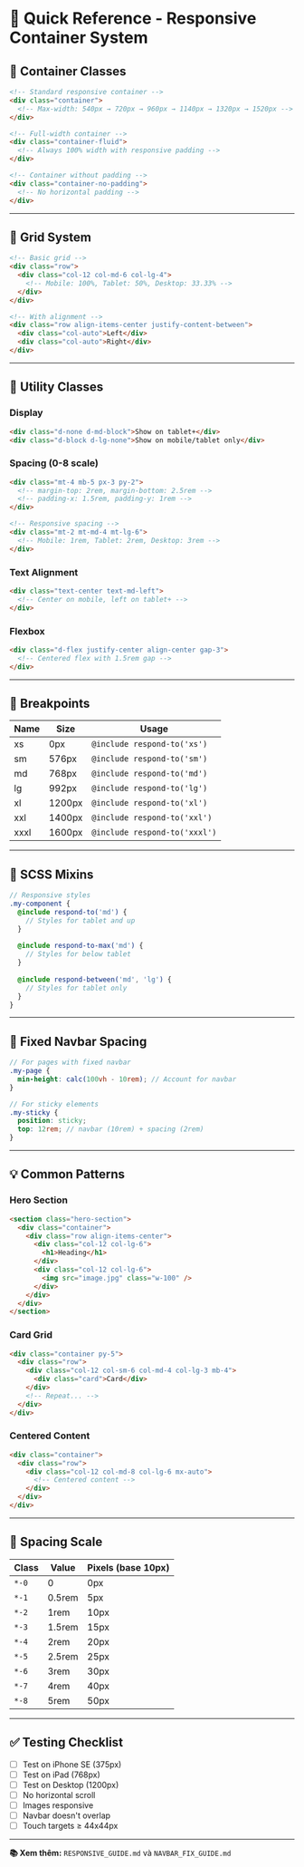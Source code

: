 # 📱 Quick Reference - Responsive Container System

## 🎯 Container Classes

```html
<!-- Standard responsive container -->
<div class="container">
  <!-- Max-width: 540px → 720px → 960px → 1140px → 1320px → 1520px -->
</div>

<!-- Full-width container -->
<div class="container-fluid">
  <!-- Always 100% width with responsive padding -->
</div>

<!-- Container without padding -->
<div class="container-no-padding">
  <!-- No horizontal padding -->
</div>
```

---

## 📐 Grid System

```html
<!-- Basic grid -->
<div class="row">
  <div class="col-12 col-md-6 col-lg-4">
    <!-- Mobile: 100%, Tablet: 50%, Desktop: 33.33% -->
  </div>
</div>

<!-- With alignment -->
<div class="row align-items-center justify-content-between">
  <div class="col-auto">Left</div>
  <div class="col-auto">Right</div>
</div>
```

---

## 🎨 Utility Classes

### Display
```html
<div class="d-none d-md-block">Show on tablet+</div>
<div class="d-block d-lg-none">Show on mobile/tablet only</div>
```

### Spacing (0-8 scale)
```html
<div class="mt-4 mb-5 px-3 py-2">
  <!-- margin-top: 2rem, margin-bottom: 2.5rem -->
  <!-- padding-x: 1.5rem, padding-y: 1rem -->
</div>

<!-- Responsive spacing -->
<div class="mt-2 mt-md-4 mt-lg-6">
  <!-- Mobile: 1rem, Tablet: 2rem, Desktop: 3rem -->
</div>
```

### Text Alignment
```html
<div class="text-center text-md-left">
  <!-- Center on mobile, left on tablet+ -->
</div>
```

### Flexbox
```html
<div class="d-flex justify-center align-center gap-3">
  <!-- Centered flex with 1.5rem gap -->
</div>
```

---

## 📏 Breakpoints

| Name | Size | Usage |
|------|------|-------|
| xs | 0px | `@include respond-to('xs')` |
| sm | 576px | `@include respond-to('sm')` |
| md | 768px | `@include respond-to('md')` |
| lg | 992px | `@include respond-to('lg')` |
| xl | 1200px | `@include respond-to('xl')` |
| xxl | 1400px | `@include respond-to('xxl')` |
| xxxl | 1600px | `@include respond-to('xxxl')` |

---

## 🔧 SCSS Mixins

```scss
// Responsive styles
.my-component {
  @include respond-to('md') {
    // Styles for tablet and up
  }
  
  @include respond-to-max('md') {
    // Styles for below tablet
  }
  
  @include respond-between('md', 'lg') {
    // Styles for tablet only
  }
}
```

---

## 🎯 Fixed Navbar Spacing

```scss
// For pages with fixed navbar
.my-page {
  min-height: calc(100vh - 10rem); // Account for navbar
}

// For sticky elements
.my-sticky {
  position: sticky;
  top: 12rem; // navbar (10rem) + spacing (2rem)
}
```

---

## 💡 Common Patterns

### Hero Section
```html
<section class="hero-section">
  <div class="container">
    <div class="row align-items-center">
      <div class="col-12 col-lg-6">
        <h1>Heading</h1>
      </div>
      <div class="col-12 col-lg-6">
        <img src="image.jpg" class="w-100" />
      </div>
    </div>
  </div>
</section>
```

### Card Grid
```html
<div class="container py-5">
  <div class="row">
    <div class="col-12 col-sm-6 col-md-4 col-lg-3 mb-4">
      <div class="card">Card</div>
    </div>
    <!-- Repeat... -->
  </div>
</div>
```

### Centered Content
```html
<div class="container">
  <div class="row">
    <div class="col-12 col-md-8 col-lg-6 mx-auto">
      <!-- Centered content -->
    </div>
  </div>
</div>
```

---

## 📝 Spacing Scale

| Class | Value | Pixels (base 10px) |
|-------|-------|--------------------|
| `*-0` | 0 | 0px |
| `*-1` | 0.5rem | 5px |
| `*-2` | 1rem | 10px |
| `*-3` | 1.5rem | 15px |
| `*-4` | 2rem | 20px |
| `*-5` | 2.5rem | 25px |
| `*-6` | 3rem | 30px |
| `*-7` | 4rem | 40px |
| `*-8` | 5rem | 50px |

---

## ✅ Testing Checklist

- [ ] Test on iPhone SE (375px)
- [ ] Test on iPad (768px)  
- [ ] Test on Desktop (1200px)
- [ ] No horizontal scroll
- [ ] Images responsive
- [ ] Navbar doesn't overlap
- [ ] Touch targets ≥ 44x44px

---

**📚 Xem thêm:** `RESPONSIVE_GUIDE.md` và `NAVBAR_FIX_GUIDE.md`